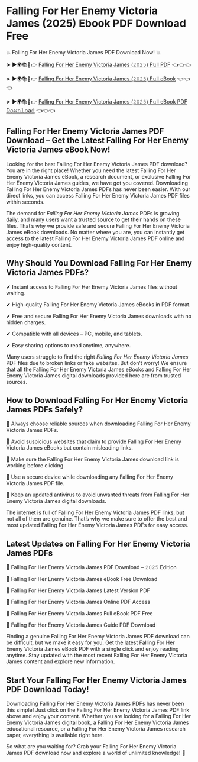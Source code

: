 # Falling For Her Enemy Victoria James (2025) Ebook PDF Download Free

💥 Falling For Her Enemy Victoria James PDF Download Now! 💥

➤ ►🌍📚📱👉 [Falling For Her Enemy Victoria James (𝟸𝟶𝟸𝟻) F𝚞ll PDF](https://getpdf.xyz/falling-for-her-enemy-victoria-james) 👈👈👈


➤ ►🌍📚📱👉 [Falling For Her Enemy Victoria James (𝟸𝟶𝟸𝟻) F𝚞ll eBook](https://getpdf.xyz/falling-for-her-enemy-victoria-james) 👈👈👈


➤ ►🌍📚📱👉 [Falling For Her Enemy Victoria James (𝟸𝟶𝟸𝟻) F𝚞ll eBook PDF D𝚘𝚠𝚗𝚕𝚘a𝚍](https://getpdf.xyz/falling-for-her-enemy-victoria-james) 👈👈👈


## Falling For Her Enemy Victoria James PDF Download – Get the Latest Falling For Her Enemy Victoria James eBook Now!

Looking for the best Falling For Her Enemy Victoria James PDF download? You are in the right place! Whether you need the latest Falling For Her Enemy Victoria James eBook, a research document, or exclusive Falling For Her Enemy Victoria James guides, we have got you covered. Downloading Falling For Her Enemy Victoria James PDFs has never been easier. With our direct links, you can access Falling For Her Enemy Victoria James PDF files within seconds.

The demand for *Falling For Her Enemy Victoria James* PDFs is growing daily, and many users want a trusted source to get their hands on these files. That’s why we provide safe and secure Falling For Her Enemy Victoria James eBook downloads. No matter where you are, you can instantly get access to the latest Falling For Her Enemy Victoria James PDF online and enjoy high-quality content.

## Why Should You Download Falling For Her Enemy Victoria James PDFs?

✔ Instant access to Falling For Her Enemy Victoria James files without waiting.

✔ High-quality Falling For Her Enemy Victoria James eBooks in PDF format.

✔ Free and secure Falling For Her Enemy Victoria James downloads with no hidden charges.

✔ Compatible with all devices – PC, mobile, and tablets.

✔ Easy sharing options to read anytime, anywhere.

Many users struggle to find the right *Falling For Her Enemy Victoria James* PDF files due to broken links or fake websites. But don’t worry! We ensure that all the Falling For Her Enemy Victoria James eBooks and Falling For Her Enemy Victoria James digital downloads provided here are from trusted sources.

## How to Download Falling For Her Enemy Victoria James PDFs Safely?

📌 Always choose reliable sources when downloading Falling For Her Enemy Victoria James PDFs.

📌 Avoid suspicious websites that claim to provide Falling For Her Enemy Victoria James eBooks but contain misleading links.

📌 Make sure the Falling For Her Enemy Victoria James download link is working before clicking.

📌 Use a secure device while downloading any Falling For Her Enemy Victoria James PDF file.

📌 Keep an updated antivirus to avoid unwanted threats from Falling For Her Enemy Victoria James digital downloads.

The internet is full of Falling For Her Enemy Victoria James PDF links, but not all of them are genuine. That’s why we make sure to offer the best and most updated Falling For Her Enemy Victoria James PDFs for easy access.

## Latest Updates on Falling For Her Enemy Victoria James PDFs

🔹 Falling For Her Enemy Victoria James PDF Download – 𝟸𝟶𝟸𝟻 Edition

🔹 Falling For Her Enemy Victoria James eBook Free Download

🔹 Falling For Her Enemy Victoria James Latest Version PDF

🔹 Falling For Her Enemy Victoria James Online PDF Access

🔹 Falling For Her Enemy Victoria James Full eBook PDF Free

🔹 Falling For Her Enemy Victoria James Guide PDF Download

Finding a genuine Falling For Her Enemy Victoria James PDF download can be difficult, but we make it easy for you. Get the latest Falling For Her Enemy Victoria James eBook PDF with a single click and enjoy reading anytime. Stay updated with the most recent Falling For Her Enemy Victoria James content and explore new information.

## Start Your Falling For Her Enemy Victoria James PDF Download Today!

Downloading Falling For Her Enemy Victoria James PDFs has never been this simple! Just click on the Falling For Her Enemy Victoria James PDF link above and enjoy your content. Whether you are looking for a Falling For Her Enemy Victoria James digital book, a Falling For Her Enemy Victoria James educational resource, or a Falling For Her Enemy Victoria James research paper, everything is available right here.

So what are you waiting for? Grab your Falling For Her Enemy Victoria James PDF download now and explore a world of unlimited knowledge! 🚀
